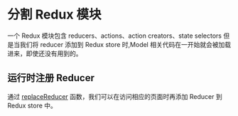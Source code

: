 # 分割 Redux 模块

一个 Redux 模块包含 reducers、actions、action creators、state selectors
但是当我们将 reducer 添加到 Redux store 时,Model 相关代码在一开始就会被加载进来，即使还没有用到的。

## 运行时注册 Reducer

通过 [replaceReducer](https://redux.js.org/api/store#replaceReducer) 函数，我们可以在访问相应的页面时再添加 Reducer 到 Redux store 中。
